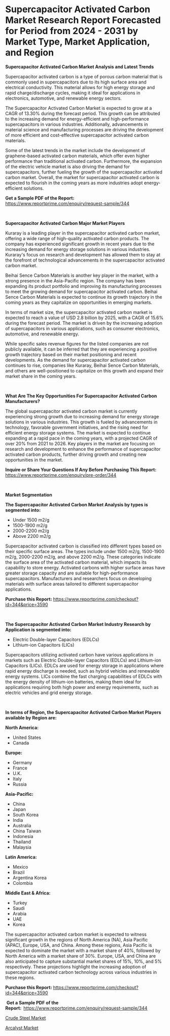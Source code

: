 <p><h1>Supercapacitor Activated Carbon Market Research Report Forecasted for Period from 2024 -  2031 by Market Type, Market Application, and Region</h1></p><p><strong>Supercapacitor Activated Carbon Market Analysis and Latest Trends</strong></p>
<p><p>Supercapacitor activated carbon is a type of porous carbon material that is commonly used in supercapacitors due to its high surface area and electrical conductivity. This material allows for high energy storage and rapid charge/discharge cycles, making it ideal for applications in electronics, automotive, and renewable energy sectors.</p><p>The Supercapacitor Activated Carbon Market is expected to grow at a CAGR of 13.30% during the forecast period. This growth can be attributed to the increasing demand for energy-efficient and high-performance supercapacitors in various industries. Additionally, advancements in material science and manufacturing processes are driving the development of more efficient and cost-effective supercapacitor activated carbon materials.</p><p>Some of the latest trends in the market include the development of graphene-based activated carbon materials, which offer even higher performance than traditional activated carbon. Furthermore, the expansion of the electric vehicle market is also driving the demand for supercapacitors, further fueling the growth of the supercapacitor activated carbon market. Overall, the market for supercapacitor activated carbon is expected to flourish in the coming years as more industries adopt energy-efficient solutions.</p></p>
<p><strong>Get a Sample PDF of the Report:&nbsp;</strong> <a href="https://www.reportprime.com/enquiry/request-sample/344">https://www.reportprime.com/enquiry/request-sample/344</a></p>
<p>&nbsp;</p>
<p><strong>Supercapacitor Activated Carbon Major Market Players</strong></p>
<p><p>Kuraray is a leading player in the supercapacitor activated carbon market, offering a wide range of high-quality activated carbon products. The company has experienced significant growth in recent years due to the increasing demand for energy storage solutions in various industries. Kuraray's focus on research and development has allowed them to stay at the forefront of technological advancements in the supercapacitor activated carbon market.</p><p>Beihai Sence Carbon Materials is another key player in the market, with a strong presence in the Asia-Pacific region. The company has been expanding its product portfolio and improving its manufacturing processes to meet the growing demand for supercapacitor activated carbon. Beihai Sence Carbon Materials is expected to continue its growth trajectory in the coming years as they capitalize on opportunities in emerging markets.</p><p>In terms of market size, the supercapacitor activated carbon market is expected to reach a value of USD 2.8 billion by 2025, with a CAGR of 15.6% during the forecast period. The market is driven by the increasing adoption of supercapacitors in various applications, such as consumer electronics, automotive, and renewable energy.</p><p>While specific sales revenue figures for the listed companies are not publicly available, it can be inferred that they are experiencing a positive growth trajectory based on their market positioning and recent developments. As the demand for supercapacitor activated carbon continues to rise, companies like Kuraray, Beihai Sence Carbon Materials, and others are well-positioned to capitalize on this growth and expand their market share in the coming years.</p></p>
<p>&nbsp;</p>
<p><strong>What Are The Key Opportunities For Supercapacitor Activated Carbon Manufacturers?</strong></p>
<p><p>The global supercapacitor activated carbon market is currently experiencing strong growth due to increasing demand for energy storage solutions in various industries. This growth is fueled by advancements in technology, favorable government initiatives, and the rising need for efficient energy storage systems. The market is expected to continue expanding at a rapid pace in the coming years, with a projected CAGR of over 20% from 2021 to 2026. Key players in the market are focusing on research and development to enhance the performance of supercapacitor activated carbon products, further driving growth and creating new opportunities in the market.</p></p>
<p><strong>Inquire or Share Your Questions If Any Before Purchasing This Report:</strong> <a href="https://www.reportprime.com/enquiry/pre-order/344">https://www.reportprime.com/enquiry/pre-order/344</a></p>
<p>&nbsp;</p>
<p><strong>Market Segmentation</strong></p>
<p><strong>The Supercapacitor Activated Carbon Market Analysis by types is segmented into:</strong></p>
<p><ul><li>Under 1500 m2/g</li><li>1500-1900 m2/g</li><li>2000-2200 m2/g</li><li>Above 2200 m2/g</li></ul></p>
<p><p>Supercapacitor activated carbon is classified into different types based on their specific surface areas. The types include under 1500 m2/g, 1500-1900 m2/g, 2000-2200 m2/g, and above 2200 m2/g. These categories indicate the surface area of the activated carbon material, which impacts its capability to store energy. Activated carbons with higher surface areas have greater storage capacity and are suitable for high-performance supercapacitors. Manufacturers and researchers focus on developing materials with surface areas tailored to different supercapacitor applications.</p></p>
<p><strong>Purchase this Report:&nbsp;</strong><a href="https://www.reportprime.com/checkout?id=344&price=3590">https://www.reportprime.com/checkout?id=344&price=3590</a></p>
<p>&nbsp;</p>
<p><strong>The Supercapacitor Activated Carbon Market Industry Research by Application is segmented into:</strong></p>
<p><ul><li>Electric Double-layer Capacitors (EDLCs)</li><li>Lithium-ion Capacitors (LICs)</li></ul></p>
<p><p>Supercapacitors utilizing activated carbon have various applications in markets such as Electric Double-layer Capacitors (EDLCs) and Lithium-ion Capacitors (LICs). EDLCs are used for energy storage in applications where rapid energy discharge is needed, such as hybrid vehicles and renewable energy systems. LICs combine the fast charging capabilities of EDLCs with the energy density of lithium-ion batteries, making them ideal for applications requiring both high power and energy requirements, such as electric vehicles and grid energy storage.</p></p>
<p>&nbsp;</p>
<p><strong>In terms of Region, the Supercapacitor Activated Carbon Market Players available by Region are:</strong></p>
<p>
    <p> <strong> North America: </strong>
        <ul>
            <li>United States</li>
            <li>Canada</li>
        </ul>
        </p> 
    <p> <strong> Europe: </strong>
        <ul>
            <li>Germany</li>
            <li>France</li>
            <li>U.K.</li>
            <li>Italy</li>
            <li>Russia</li>
        </ul>
        </p> 
    <p> <strong> Asia-Pacific: </strong>
        <ul>
            <li>China</li>
            <li>Japan</li>
            <li>South Korea</li>
            <li>India</li>
            <li>Australia</li>
            <li>China Taiwan</li>
            <li>Indonesia</li>
            <li>Thailand</li>
            <li>Malaysia</li>
        </ul>
        </p> 
    <p> <strong> Latin America: </strong>
        <ul>
            <li>Mexico</li>
            <li>Brazil</li>
            <li>Argentina Korea</li>
            <li>Colombia</li>
        </ul>
        </p> 
    <p> <strong> Middle East & Africa: </strong>
        <ul>
            <li>Turkey</li>
            <li>Saudi</li>
            <li>Arabia</li>
            <li>UAE</li>
            <li>Korea</li>
        </ul>
    </p>
    </p>
<p><p>The supercapacitor activated carbon market is expected to witness significant growth in the regions of North America (NA), Asia Pacific (APAC), Europe, USA, and China. Among these regions, Asia Pacific is expected to dominate the market with a market share of 40%, followed by North America with a market share of 30%. Europe, USA, and China are also anticipated to capture substantial market shares of 15%, 10%, and 5% respectively. These projections highlight the increasing adoption of supercapacitor activated carbon technology across various industries in these regions.</p></p>
<p><strong>Purchase this Report: </strong><a href="https://www.reportprime.com/checkout?id=344&price=3590">https://www.reportprime.com/checkout?id=344&price=3590</a></p>
<p>&nbsp;<strong>Get a Sample PDF of the Report:&nbsp;&nbsp;</strong><a href="https://www.reportprime.com/enquiry/request-sample/344">https://www.reportprime.com/enquiry/request-sample/344</a></p>
<p><strong></strong></p>
<p><p><a href="https://github.com/Alonsoolds3wq1d81czn8rbol/Market-Research-Report-List-1/blob/main/crude-steel-market.md">Crude Steel Market</a></p><p><a href="https://natural-crush-b99.notion.site/Arcalyst-Market-Size-Market-Share-and-Global-Market-Analysis-Report-2024-2031-0487bb637d2a43199c760cffaa02a660">Arcalyst Market</a></p></p>